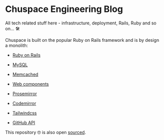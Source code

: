 # Chuspace Engineering Blog

All tech related stuff here - infrastructure, deployment, Rails, Ruby and so on... 🛠

Chuspace is built on the popular Ruby on Rails framework and is by design a monolith:

* [Ruby on Rails](https://rubyonrails.org/)

* [MySQL](https://www.mysql.com/)

* [Memcached](https://memcached.org/)

* [Web components](https://developer.mozilla.org/en-US/docs/Web/Web_Components)

* [Prosemirror](https://prosemirror.net/)

* [Codemirror](https://codemirror.net/)

* [Tailwindcss](https://tailwindcss.com/)

* [GitHub API](https://docs.github.com/en/rest)

This repository 🤓 is also open [sourced](https://github.com/chuspace/engineering).
